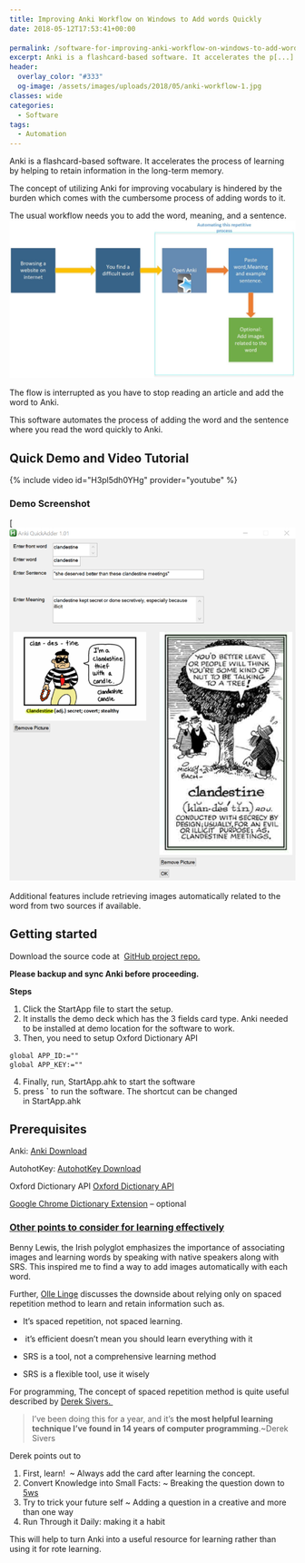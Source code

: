 ```yaml
---
title: Improving Anki Workflow on Windows to Add words Quickly
date: 2018-05-12T17:53:41+00:00

permalink: /software-for-improving-anki-workflow-on-windows-to-add-words-quickly/
excerpt: Anki is a flashcard-based software. It accelerates the p[...]
header:
  overlay_color: "#333"
  og-image: /assets/images/uploads/2018/05/anki-workflow-1.jpg
classes: wide
categories:
  - Software
tags:
  - Automation
---
```

Anki is a flashcard-based software. It accelerates the process of learning by helping to retain information in the long-term memory.

The concept of utilizing Anki for improving vocabulary is hindered by the burden which comes with the cumbersome process of adding words to it.
  
The usual workflow needs you to add the word, meaning, and a sentence.
![workflow](/assets/images/uploads//2018/05/anki-workflow-1.jpg)

The flow is interrupted as you have to stop reading an article and add the word to Anki.

This software automates the process of adding the word and the sentence where you read the word quickly to Anki.

## Quick Demo and Video Tutorial

{% include video id="H3pl5dh0YHg" provider="youtube" %}

### Demo Screenshot
  
[![screenshot](https://raw.githubusercontent.com/1nsp1r3rnzt/Anki-Quick-Word-Adder/master/images/picture.png)

Additional features include retrieving images automatically related to the word from two sources if available.

## Getting started

Download the source code at  [GitHub project repo.](https://github.com/1nsp1r3rnzt/Anki-Quick-Word-Adder)


**Please backup and sync Anki before proceeding.**

**Steps**

1. Click the StartApp file to start the setup.
2. It installs the demo deck which has the 3 fields card type. Anki needed to be installed at demo location for the software to work.
3. Then, you need to setup Oxford Dictionary API
````
global APP_ID:=""
global APP_KEY:=""
````
4. Finally, run, StartApp.ahk to start the software
5. press **\`** to run the software. The shortcut can be changed in StartApp.ahk

## Prerequisites

<div class = "notice--danger" markdown="1">

Anki: [Anki Download](https://apps.ankiweb.net/) 

AutohotKey: [AutohotKey Download](https://autohotkey.com)

Oxford Dictionary API [Oxford Dictionary API](https://developer.oxforddictionaries.com/)

[Google Chrome Dictionary Extension](https://chrome.google.com/webstore/detail/google-dictionary-by-goog/mgijmajocgfcbeboacabfgobmjgjcoja?hl=en) – optional

</div>

### **<span style="text-decoration: underline;">Other points to consider for learning effectively</span>**

  Benny Lewis, the Irish polyglot emphasizes the importance of associating images and learning words by speaking with native speakers along with SRS. This inspired me to find a way to add images automatically with each word.

Further, [Olle Linge](https://www.hackingchinese.com/if-you-think-spaced-repetition-software-is-a-panacea-you-are-wrong/) discusses the downside about relying only on spaced repetition method to learn and retain information such as.

  * It’s spaced repetition, not spaced learning.
  *  it’s efficient doesn’t mean you should learn everything with it
  * SRS is a tool, not a comprehensive learning method

  * SRS is a flexible tool, use it wisely

  For programming, The concept of spaced repetition method is quite useful described by <a href="https://sivers.org/srs">Derek Sivers. </a>

> I’ve been doing this for a year, and it’s **the most helpful learning technique I’ve found in 14 years of computer programming**.~Derek Sivers

Derek points out to

  1. First, learn!  ~ Always add the card after learning the concept.
  2. Convert Knowledge into Small Facts: ~ Breaking the question down to [5ws](https://en.wikipedia.org/wiki/Five_Ws)
  3. Try to trick your future self ~ Adding a question in a creative and more than one way
  4. Run Through it Daily: making it a habit


<div class="notice--success">
This will help to turn Anki into a useful resource for learning rather than using it for rote learning.  
</div>
